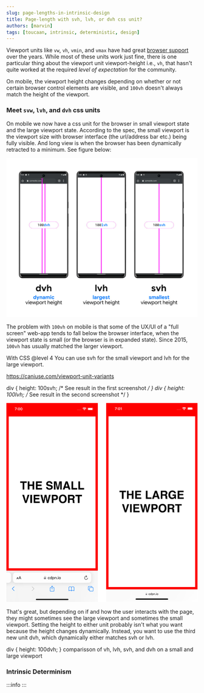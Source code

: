 ```yaml
---
slug: page-lengths-in-intrinsic-design
title: Page-length with svh, lvh, or dvh css unit?
authors: [marvin]
tags: [toucaan, intrinsic, deterministic, design]
---
```


Viewport units like `vw`, `vh`, `vmin`, and `vmax` have had great [browser support](https://caniuse.com/viewport-units) over the years. While most of these units work just fine, there is one particular thing about the viewport unit viewport-height i.e., `vh`, that hasn't quite worked at the required _level of expectation_ for the community. 


On mobile, the viewport height changes depending on whether or not certain browser control elements are visible, and `100vh` doesn't always match the height of the viewport. 


### Meet `svw`, `lvh`, and `dvh` css units

<!--truncate-->



On mobile we now have a css unit for the browser in small viewport state and the large viewport state. According to the spec, the small viewport is the viewport size with browser interface (the url/address bar etc.) being fully visible. And long view is when the browser has been dynamically retracted to a minimum. See figure below:

![svh lvh dvh on Android](./lvh-svh-android.jpg "lvh svh dvh on android")

The problem with `100vh` on mobile is that some of the UX/UI of a "full screen" web-app tends to fall below the browser interface, when the viewport state is small (or the browser is in expanded state). Since 2015,  `100vh` has usually matched the larger viewport. 

With CSS @level 4 You can use svh for the small viewport and lvh for the large viewport.

https://caniuse.com/viewport-unit-variants

div {
  height: 100svh;
  /* See result in the first screenshot */
}
div {
  height: 100lvh;
  /* See result in the second screenshot */
}

![lvh svh dvh on ios safari](./lvh-svh-ios.jpg "lvh svh dvh on ios safari")


That's great, but depending on if and how the user interacts with the page, they might sometimes see the large viewport and sometimes the small viewport. Setting the height to either unit probably isn't what you want because the height changes dynamically. Instead, you want to use the third new unit dvh, which dynamically either matches svh or lvh.

div {
  height: 100dvh;
}
comparisson of vh, lvh, svh, and dvh on a small and large viewport

### Intrinsic Determinism  

:::info 
:::


